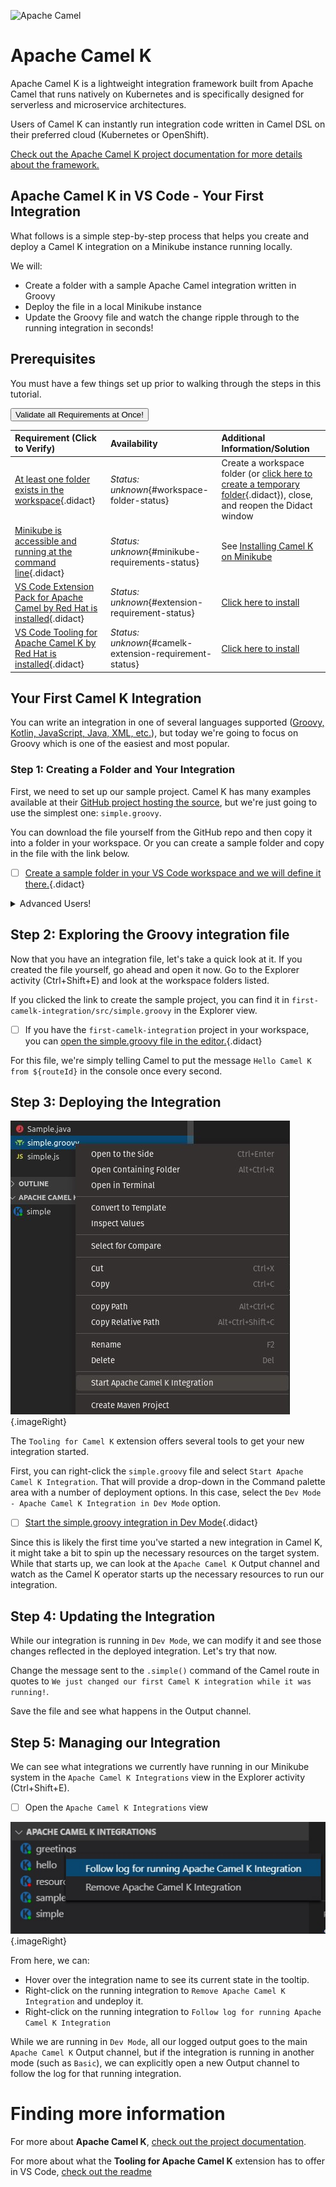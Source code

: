 ![Apache Camel](https://raw.githubusercontent.com/bfitzpat/vscode-didact/master/example/camelinaction/post-logo-apache-camel-d.png)

# Apache Camel K

Apache Camel K is a lightweight integration framework built from Apache Camel that runs natively on Kubernetes and is specifically designed for serverless and microservice architectures.

Users of Camel K can instantly run integration code written in Camel DSL on their preferred cloud (Kubernetes or OpenShift).

[Check out the Apache Camel K project documentation for more details about the framework.](https://camel.apache.org/camel-k/latest/index.html)

## Apache Camel K in VS Code - Your First Integration

What follows is a simple step-by-step process that helps you create and deploy a Camel K integration on a Minikube instance running locally.

We will:

* Create a folder with a sample Apache Camel integration written in Groovy
* Deploy the file in a local Minikube instance
* Update the Groovy file and watch the change ripple through to the running integration in seconds! 

## Prerequisites 

You must have a few things set up prior to walking through the steps in this tutorial. 

<a href='didact://?commandId=vscode.didact.validateAllRequirements' title='Validate all requirements!'><button>Validate all Requirements at Once!</button></a>

| Requirement (Click to Verify)  | Availability | Additional Information/Solution |
| :--- | :--- | :--- |
| [At least one folder exists in the workspace](didact://?commandId=vscode.didact.workspaceFolderExistsCheck&text=workspace-folder-status&completion=A%20valid%20folder%20exists%20in%20the%20workspace. "Ensure that at least one folder exists in the user workspace"){.didact} | *Status: unknown*{#workspace-folder-status} | Create a workspace folder (or [click here to create a temporary folder](didact://?commandId=vscode.didact.createWorkspaceFolder&completion=Created%20temporary%20folder%20in%20the%20workspace. "Create a temporary folder and add it to the workspace."){.didact}), close, and reopen the Didact window
| [Minikube is accessible and running at the command line](didact://?commandId=vscode.didact.requirementCheck&text=minikube-requirements-status$$minikube%20status$$host:%20Running&completion=Minikube%20is%20available%20on%20this%20system. "Tests to see if `minikube status` returns a result"){.didact} 	| *Status: unknown*{#minikube-requirements-status} 	| See [Installing Camel K on Minikube](https://camel.apache.org/camel-k/latest/installation/minikube.html "Documentation on how to Install Apache Camel K on Minikube, with links to the official doc for Minikube installation")
| [VS Code Extension Pack for Apache Camel by Red Hat is installed](didact://?commandId=vscode.didact.extensionRequirementCheck&text=extension-requirement-status$$redhat.apache-camel-extension-pack&completion=Camel%20extension%20pack%20available. "Checks the VS Code workspace to make sure the extension pack is installed"){.didact} | *Status: unknown*{#extension-requirement-status} 	| [Click here to install](vscode:extension/redhat.apache-camel-extension-pack "Opens the extension page and provides an install link") |
| [VS Code Tooling for Apache Camel K by Red Hat is installed](didact://?commandId=vscode.didact.extensionRequirementCheck&text=camelk-extension-requirement-status$$redhat.vscode-camelk&completion=Camel%20K%20extension%20pack%20available. "Checks the VS Code workspace to make sure the extension pack is installed"){.didact} | *Status: unknown*{#camelk-extension-requirement-status} 	| [Click here to install](vscode:extension/redhat.vscode-camelk "Opens the extension page and provides an install link") |

## Your First Camel K Integration

You can write an integration in one of several languages supported ([Groovy, Kotlin, JavaScript, Java, XML, etc.](https://camel.apache.org/camel-k/latest/languages/languages.html)), but today we're going to focus on Groovy which is one of the easiest and most popular.

### Step 1: Creating a Folder and Your Integration

First, we need to set up our sample project. Camel K has many examples available at their [GitHub project hosting the source](https://github.com/apache/camel-k/tree/master/examples), but we're just going to use the simplest one: `simple.groovy`.

You can download the file yourself from the GitHub repo and then copy it into a folder in your workspace. Or you can create a sample folder and copy in the file with the link below.

- [ ] [Create a sample folder in your VS Code workspace and we will define it there.](didact://?commandId=vscode.didact.scaffoldProject&extFilePath=redhat.vscode-camelk/didact/camelk/simple-groovy-project.json&completion=Created%20simple-groovy%20project. "Creates a folder and copies in simple.groovy"){.didact}

<details><summary>Advanced Users!</summary>

If you simply want to get started writing some Groovy code, you can create a folder in your workspace, create a file called `simple.groovy`, and copy in the following code:

```groovy
// camel-k: language=groovy
from('timer:groovy?period=1s')
    .routeId('groovy')
    .setBody()
        .simple('Hello Camel K from ${routeId}')
    .to('log:info?showAll=false')
```

</details>

## Step 2: Exploring the Groovy integration file

Now that you have an integration file, let's take a quick look at it. If you created the file yourself, go ahead and open it now. Go to the Explorer activity (Ctrl+Shift+E) and look at the workspace folders listed.

If you clicked the link to create the sample project, you can find it in `first-camelk-integration/src/simple.groovy` in the Explorer view.

- [ ] If you have the `first-camelk-integration` project in your workspace, you can [open the simple.groovy file in the editor.](didact://?commandId=vscode.openFolder&projectFilePath=first-camelk-integration/src/simple.groovy&completion=Opened%20the%20simple.groovy%20file "Opens the simple.groovy file"){.didact}

For this file, we're simply telling Camel to put the message `Hello Camel K from ${routeId}` in the console once every second.

## Step 3: Deploying the Integration

![Camel K Start Integration menu](https://raw.githubusercontent.com/camel-tooling/vscode-camelk/master/images/camelk-start-integration-popup-menu.jpg){.imageRight}

The `Tooling for Camel K` extension offers several tools to get your new integration started. 

First, you can right-click the `simple.groovy` file and select `Start Apache Camel K Integration`. That will provide a drop-down in the Command palette area with a number of deployment options. In this case, select the `Dev Mode - Apache Camel K Integration in Dev Mode` option. 

- [ ] [Start the simple.groovy integration in Dev Mode](didact://?commandId=camelk.startintegration&projectFilePath=first-camelk-integration/src/simple.groovy&text=Dev%20Mode "Deploys the simple.groovy file in 'Dev mode'"){.didact}

Since this is likely the first time you've started a new integration in Camel K, it might take a bit to spin up the necessary resources on the target system. While that starts up, we can look at the `Apache Camel K` Output channel and watch as the Camel K operator starts up the necessary resources to run our integration.

## Step 4: Updating the Integration

While our integration is running in `Dev Mode`, we can modify it and see those changes reflected in the deployed integration. Let's try that now.

Change the message sent to the `.simple()` command of the Camel route in quotes to `We just changed our first Camel K integration while it was running!`. 

Save the file and see what happens in the Output channel.

## Step 5: Managing our Integration

We can see what integrations we currently have running in our Minikube system in the `Apache Camel K Integrations` view in the Explorer activity (Ctrl+Shift+E).

- [ ] Open the `Apache Camel K Integrations` view

![Integrations view with context menu](https://raw.githubusercontent.com/camel-tooling/vscode-camelk/master/images/camelk-integrations-view-remove-menu.jpg){.imageRight}

From here, we can:

- Hover over the integration name to see its current state in the tooltip. 
- Right-click on the running integration to `Remove Apache Camel K Integration` and undeploy it.
- Right-click on the running integration to `Follow log for running Apache Camel K Integration`

While we are running in `Dev Mode`, all our logged output goes to the main `Apache Camel K` Output channel, but if the integration is running in another mode (such as `Basic`), we can explicitly open a new Output channel to follow the log for that running integration.

# Finding more information

For more about **Apache Camel K**, [check out the project documentation](https://camel.apache.org/camel-k/latest/index.html).

For more about what the **Tooling for Apache Camel K** extension has to offer in VS Code, [check out the readme](https://github.com/camel-tooling/vscode-camelk/blob/master/README.md)
